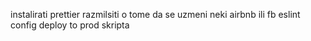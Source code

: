 instalirati prettier
razmilsiti o tome da se uzmeni neki airbnb ili fb eslint config
deploy to prod skripta
